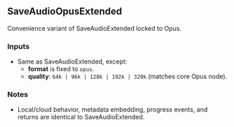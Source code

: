 ## SaveAudioOpusExtended

Convenience variant of SaveAudioExtended locked to Opus.

### Inputs

-   Same as SaveAudioExtended, except:
    -   **format** is fixed to `opus`.
    -   **quality**: `64k | 96k | 128k | 192k | 320k` (matches core Opus node).

### Notes

-   Local/cloud behavior, metadata embedding, progress events, and returns are identical to SaveAudioExtended.


